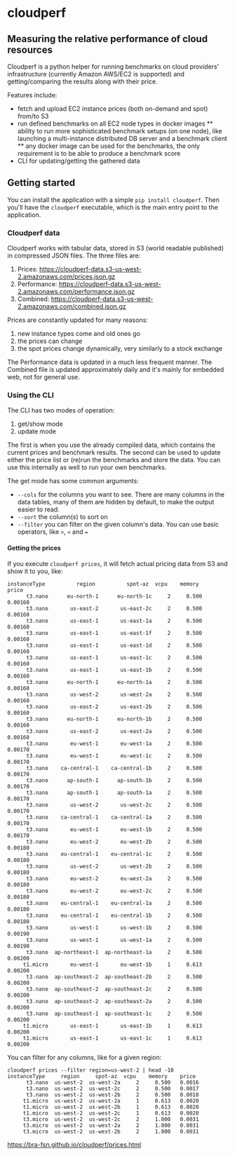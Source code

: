 # cloudperf
## Measuring the relative performance of cloud resources

Cloudperf is a python helper for running benchmarks on cloud providers'
infrastructure (currently Amazon AWS/EC2 is supported) and getting/comparing
the results along with their price.

Features include:
* fetch and upload EC2 instance prices (both on-demand and spot) from/to S3
* run defined benchmarks on all EC2 node types in docker images
** ability to run more sophisticated benchmark setups (on one node), like launching a multi-instance distributed DB server and a benchmark client
** any docker image can be used for the benchmarks, the only requirement is to be able to produce a benchmark score
* CLI for updating/getting the gathered data

## Getting started

You can install the application with a simple `pip install cloudperf`.
Then you'll have the `cloudperf` executable, which is the main entry point to the
application.

### Cloudperf data

Cloudperf works with tabular data, stored in S3 (world readable published) in
compressed JSON files.
The three files are:
1. Prices: https://cloudperf-data.s3-us-west-2.amazonaws.com/prices.json.gz
1. Performance: https://cloudperf-data.s3-us-west-2.amazonaws.com/performance.json.gz
1. Combined: https://cloudperf-data.s3-us-west-2.amazonaws.com/combined.json.gz

Prices are constantly updated for many reasons:
1. new instance types come and old ones go
1. the prices can change
1. the spot prices change dynamically, very similarly to a stock exchange

The Performance data is updated in a much less frequent manner.
The Combined file is updated approximately daily and it's mainly for embedded
web, not for general use.

### Using the CLI

The CLI has two modes of operation:
1. get/show mode
1. update mode

The first is when you use the already compiled data, which contains the current
prices and benchmark results.
The second can be used to update either the price list or (re)run the benchmarks
and store the data. You can use this internally as well to run your own benchmarks.

The get mode has some common arguments:
* `--cols` for the columns you want to see. There are many columns in the data tables,
many of them are hidden by default, to make the output easier to read.
* `--sort` the column(s) to sort on
* `--filter` you can filter on the given column's data. You can use basic operators, like `>`, `<` and `=`

#### Getting the prices

If you execute `cloudperf prices`, it will fetch actual pricing data from S3 and
show it to you, like:
```
instanceType          region          spot-az  vcpu    memory     price
      t3.nano      eu-north-1      eu-north-1c     2     0.500   0.00160
      t3.nano       us-east-2       us-east-2c     2     0.500   0.00160
      t3.nano       us-east-1       us-east-1a     2     0.500   0.00160
      t3.nano       us-east-1       us-east-1f     2     0.500   0.00160
      t3.nano       us-east-1       us-east-1d     2     0.500   0.00160
      t3.nano       us-east-1       us-east-1c     2     0.500   0.00160
      t3.nano       us-east-1       us-east-1b     2     0.500   0.00160
      t3.nano      eu-north-1      eu-north-1a     2     0.500   0.00160
      t3.nano       us-west-2       us-west-2a     2     0.500   0.00160
      t3.nano       us-east-2       us-east-2b     2     0.500   0.00160
      t3.nano      eu-north-1      eu-north-1b     2     0.500   0.00160
      t3.nano       us-east-2       us-east-2a     2     0.500   0.00160
      t3.nano       eu-west-1       eu-west-1a     2     0.500   0.00170
      t3.nano       eu-west-1       eu-west-1c     2     0.500   0.00170
      t3.nano    ca-central-1    ca-central-1b     2     0.500   0.00170
      t3.nano      ap-south-1      ap-south-1b     2     0.500   0.00170
      t3.nano      ap-south-1      ap-south-1a     2     0.500   0.00170
      t3.nano       us-west-2       us-west-2c     2     0.500   0.00170
      t3.nano    ca-central-1    ca-central-1a     2     0.500   0.00170
      t3.nano       eu-west-1       eu-west-1b     2     0.500   0.00170
      t3.nano       eu-west-2       eu-west-2b     2     0.500   0.00180
      t3.nano    eu-central-1    eu-central-1c     2     0.500   0.00180
      t3.nano       us-west-2       us-west-2b     2     0.500   0.00180
      t3.nano       eu-west-2       eu-west-2a     2     0.500   0.00180
      t3.nano       eu-west-2       eu-west-2c     2     0.500   0.00180
      t3.nano    eu-central-1    eu-central-1a     2     0.500   0.00180
      t3.nano    eu-central-1    eu-central-1b     2     0.500   0.00180
      t3.nano       us-west-1       us-west-1b     2     0.500   0.00190
      t3.nano       us-west-1       us-west-1a     2     0.500   0.00190
      t3.nano  ap-northeast-1  ap-northeast-1a     2     0.500   0.00200
     t1.micro       eu-west-1       eu-west-1b     1     0.613   0.00200
      t3.nano  ap-southeast-2  ap-southeast-2b     2     0.500   0.00200
      t3.nano  ap-southeast-2  ap-southeast-2c     2     0.500   0.00200
      t3.nano  ap-southeast-2  ap-southeast-2a     2     0.500   0.00200
      t3.nano  ap-southeast-1  ap-southeast-1c     2     0.500   0.00200
     t1.micro       us-east-1       us-east-1b     1     0.613   0.00200
     t1.micro       us-east-1       us-east-1c     1     0.613   0.00200
```

You can filter for any columns, like for a given region:
```
cloudperf prices --filter region=us-west-2 | head -10
instanceType     region     spot-az  vcpu    memory    price
      t3.nano  us-west-2  us-west-2a     2     0.500   0.0016
      t3.nano  us-west-2  us-west-2c     2     0.500   0.0017
      t3.nano  us-west-2  us-west-2b     2     0.500   0.0018
     t1.micro  us-west-2  us-west-2a     1     0.613   0.0020
     t1.micro  us-west-2  us-west-2b     1     0.613   0.0020
     t1.micro  us-west-2  us-west-2c     1     0.613   0.0020
     t3.micro  us-west-2  us-west-2c     2     1.000   0.0031
     t3.micro  us-west-2  us-west-2a     2     1.000   0.0031
     t3.micro  us-west-2  us-west-2b     2     1.000   0.0031
```

https://bra-fsn.github.io/cloudperf/prices.html
